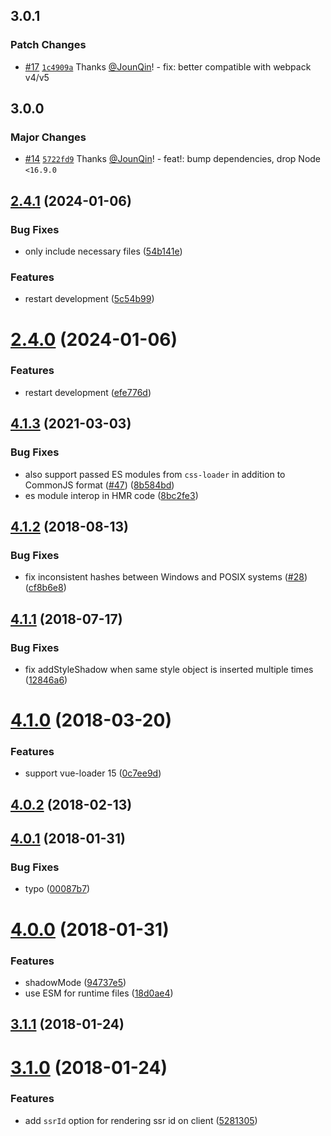 <a name="2.4.1"></a>

## 3.0.1

### Patch Changes

- [#17](https://github.com/un-es/react-style-loader/pull/17) [`1c4909a`](https://github.com/un-es/react-style-loader/commit/1c4909a56355c94361ee800765c1829e12162401) Thanks [@JounQin](https://github.com/JounQin)! - fix: better compatible with webpack v4/v5

## 3.0.0

### Major Changes

- [#14](https://github.com/un-es/react-style-loader/pull/14) [`5722fd9`](https://github.com/un-es/react-style-loader/commit/5722fd989dceab65d8a373f230a89413324c0f5d) Thanks [@JounQin](https://github.com/JounQin)! - feat!: bump dependencies, drop Node `<16.9.0`

## [2.4.1](https://github.com/un-es/react-style-loader/compare/v4.1.3...v2.4.1) (2024-01-06)

### Bug Fixes

- only include necessary files ([54b141e](https://github.com/un-es/react-style-loader/commit/54b141e))

### Features

- restart development ([5c54b99](https://github.com/un-es/react-style-loader/commit/5c54b99))

<a name="2.4.0"></a>

# [2.4.0](https://github.com/un-es/react-style-loader/compare/v4.1.3...v2.4.0) (2024-01-06)

### Features

- restart development ([efe776d](https://github.com/un-es/react-style-loader/commit/efe776d))

<a name="4.1.3"></a>

## [4.1.3](https://github.com/vuejs/vue-style-loader/compare/v4.0.1...v4.1.3) (2021-03-03)

### Bug Fixes

- also support passed ES modules from `css-loader` in addition to CommonJS format ([#47](https://github.com/vuejs/vue-style-loader/issues/47)) ([8b584bd](https://github.com/vuejs/vue-style-loader/commit/8b584bd))
- es module interop in HMR code ([8bc2fe3](https://github.com/vuejs/vue-style-loader/commit/8bc2fe3))

<a name="4.1.2"></a>

## [4.1.2](https://github.com/vuejs/vue-style-loader/compare/v4.1.1...v4.1.2) (2018-08-13)

### Bug Fixes

- fix inconsistent hashes between Windows and POSIX systems ([#28](https://github.com/vuejs/vue-style-loader/issues/28)) ([cf8b6e8](https://github.com/vuejs/vue-style-loader/commit/cf8b6e8))

<a name="4.1.1"></a>

## [4.1.1](https://github.com/vuejs/vue-style-loader/compare/v4.1.0...v4.1.1) (2018-07-17)

### Bug Fixes

- fix addStyleShadow when same style object is inserted multiple times ([12846a6](https://github.com/vuejs/vue-style-loader/commit/12846a6))

<a name="4.1.0"></a>

# [4.1.0](https://github.com/vuejs/vue-style-loader/compare/v4.0.2...v4.1.0) (2018-03-20)

### Features

- support vue-loader 15 ([0c7ee9d](https://github.com/vuejs/vue-style-loader/commit/0c7ee9d))

<a name="4.0.2"></a>

## [4.0.2](https://github.com/vuejs/vue-style-loader/compare/v4.0.1...v4.0.2) (2018-02-13)

<a name="4.0.1"></a>

## [4.0.1](https://github.com/vuejs/vue-style-loader/compare/v4.0.0...v4.0.1) (2018-01-31)

### Bug Fixes

- typo ([00087b7](https://github.com/vuejs/vue-style-loader/commit/00087b7))

<a name="4.0.0"></a>

# [4.0.0](https://github.com/vuejs/vue-style-loader/compare/v3.1.1...v4.0.0) (2018-01-31)

### Features

- shadowMode ([94737e5](https://github.com/vuejs/vue-style-loader/commit/94737e5))
- use ESM for runtime files ([18d0ae4](https://github.com/vuejs/vue-style-loader/commit/18d0ae4))

<a name="3.1.1"></a>

## [3.1.1](https://github.com/vuejs/vue-style-loader/compare/v3.1.0...v3.1.1) (2018-01-24)

<a name="3.1.0"></a>

# [3.1.0](https://github.com/vuejs/vue-style-loader/compare/v3.0.3...v3.1.0) (2018-01-24)

### Features

- add `ssrId` option for rendering ssr id on client ([5281305](https://github.com/vuejs/vue-style-loader/commit/5281305))
